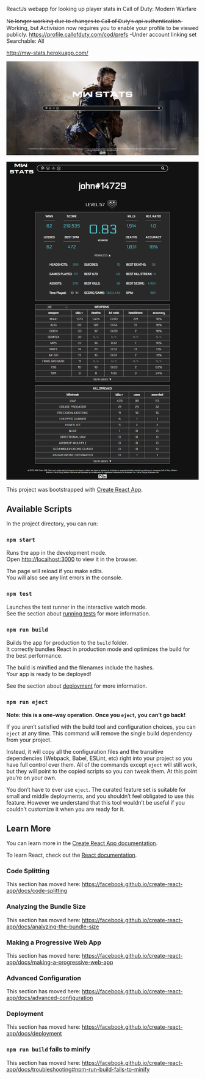 ReactJs webapp for looking up player stats in Call of Duty: Modern Warfare

N̶o̶ ̶l̶o̶n̶g̶e̶r̶ ̶w̶o̶r̶k̶i̶n̶g̶ ̶d̶u̶e̶ ̶t̶o̶ ̶c̶h̶a̶n̶g̶e̶s̶ ̶t̶o̶ ̶C̶a̶l̶l̶ ̶o̶f̶ ̶D̶u̶t̶y̶'̶s̶ ̶a̶p̶i̶ ̶a̶u̶t̶h̶e̶n̶t̶i̶c̶a̶t̶i̶o̶n̶
Working, but Activision now requires you to enable your profile to be viewed publicly.
https://profile.callofduty.com/cod/prefs
-Under account linking set Searchable: All


http://mw-stats.herokuapp.com/

 ![Homepage](Screenshots/mw-stats.PNG)
 
 ![Search](Screenshots/mw-stats.herokuapp.com_battle_user_john%252314729.png)

This project was bootstrapped with [Create React App](https://github.com/facebook/create-react-app).

## Available Scripts

In the project directory, you can run:

### `npm start`

Runs the app in the development mode.<br />
Open [http://localhost:3000](http://localhost:3000) to view it in the browser.

The page will reload if you make edits.<br />
You will also see any lint errors in the console.

### `npm test`

Launches the test runner in the interactive watch mode.<br />
See the section about [running tests](https://facebook.github.io/create-react-app/docs/running-tests) for more information.

### `npm run build`

Builds the app for production to the `build` folder.<br />
It correctly bundles React in production mode and optimizes the build for the best performance.

The build is minified and the filenames include the hashes.<br />
Your app is ready to be deployed!

See the section about [deployment](https://facebook.github.io/create-react-app/docs/deployment) for more information.

### `npm run eject`

**Note: this is a one-way operation. Once you `eject`, you can’t go back!**

If you aren’t satisfied with the build tool and configuration choices, you can `eject` at any time. This command will remove the single build dependency from your project.

Instead, it will copy all the configuration files and the transitive dependencies (Webpack, Babel, ESLint, etc) right into your project so you have full control over them. All of the commands except `eject` will still work, but they will point to the copied scripts so you can tweak them. At this point you’re on your own.

You don’t have to ever use `eject`. The curated feature set is suitable for small and middle deployments, and you shouldn’t feel obligated to use this feature. However we understand that this tool wouldn’t be useful if you couldn’t customize it when you are ready for it.

## Learn More

You can learn more in the [Create React App documentation](https://facebook.github.io/create-react-app/docs/getting-started).

To learn React, check out the [React documentation](https://reactjs.org/).

### Code Splitting

This section has moved here: https://facebook.github.io/create-react-app/docs/code-splitting

### Analyzing the Bundle Size

This section has moved here: https://facebook.github.io/create-react-app/docs/analyzing-the-bundle-size

### Making a Progressive Web App

This section has moved here: https://facebook.github.io/create-react-app/docs/making-a-progressive-web-app

### Advanced Configuration

This section has moved here: https://facebook.github.io/create-react-app/docs/advanced-configuration

### Deployment

This section has moved here: https://facebook.github.io/create-react-app/docs/deployment

### `npm run build` fails to minify

This section has moved here: https://facebook.github.io/create-react-app/docs/troubleshooting#npm-run-build-fails-to-minify
